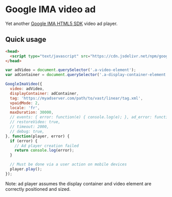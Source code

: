 # Google IMA video ad

Yet another [Google IMA HTML5 SDK](https://developers.google.com/interactive-media-ads/docs/sdks/html5/quickstart) video ad player.

## Quick usage

```html
<head>
  <script type="text/javascript" src="https://cdn.jsdelivr.net/npm/google-ima-video@latest/dist/google-ima-video.min.js"></script>
</head>
```

```javascript
var adVideo = document.querySelector('.a-video-element');
var adContainer = document.querySelector('.a-display-container-element');

GoogleImaVideo({
  video: adVideo,
  displayContainer: adContainer,
  tag: 'https://myadserver.com/path/to/vast/linear/tag.xml',
  vpaidMode: 2,
  locale: 'fr',
  maxDuration: 30000,
  // events: { error: function(e) { console.log(e); }, ad_error: function(e) { console.log(e); } },
  // restoreVideo: true,
  // timeout: 2000,
  // debug: true,
}, function(player, error) {
  if (error) {
    // Ad player creation failed
    return console.log(error);
  }

  // Must be done via a user action on mobile devices
  player.play();
});
```

Note: ad player assumes the display container and video element are correctly positioned and sized.
